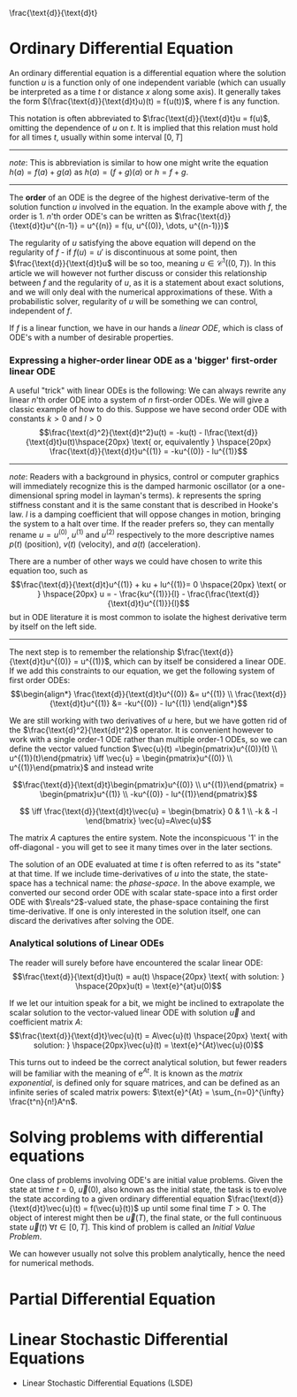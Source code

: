 \frac{\text{d}}{\text{d}t}

# Ordinary Differential Equation

An ordinary differential equation is a differential equation where the solution function $u$ is a function only of one independent variable (which can usually be interpreted as a time $t$ or distance $x$ along some axis). It generally takes the form $(\frac{\text{d}}{\text{d}t}u)(t) = f(u(t))$, where f is any function. 


This notation is often abbreviated to $\frac{\text{d}}{\text{d}t}u = f(u)$, omitting the dependence of $u$ on $t$. It is implied that this relation must hold for all times $t$, usually within some interval $[0, T]$

---

$note$: This is abbreviation is similar to how one might write the equation $h(a) = f(a) + g(a)$ as $h(a) = (f+g)(a)$ or $h = f+g$.

---

The **order** of an ODE is the degree of the highest derivative-term of the solution function $u$ involved in the equation. In the example above with $f$, the order is 1. $n$'th order ODE's can be written as $\frac{\text{d}}{\text{d}t}u^{(n-1)} = u^{(n)} = f(u, u^{(0)}, \dots, u^{(n-1)})$

The regularity of $u$ satisfying the above equation will depend on the regularity of $f$ - if $f(u)=u'$ is discontinuous at some point, then $\frac{\text{d}}{\text{d}t}u$ will be so too, meaning $u \in \mathcal{C}^1((0, T))$. In this article we will however not further discuss or consider this relationship between $f$ and the regularity of $u$, as it is a statement about exact solutions, and we will only deal with the numerical approximations of these. With a probabilistic solver, regularity of $u$ will be something we can control, independent of $f$.

If $f$ is a linear function, we have in our hands a *linear ODE*, which is class of ODE's with a number of desirable properties.

### Expressing a higher-order linear ODE as a 'bigger' first-order linear ODE

A useful "trick" with linear ODEs is the following: We can always rewrite any linear $n$'th order ODE into a system of $n$ first-order ODEs. We will give a classic example of how to do this. Suppose we have second order ODE with constants $k>0$ and $l>0$
$$\frac{\text{d}^2}{\text{d}t^2}u(t) = -ku(t) - l\frac{\text{d}}{\text{d}t}u(t)\hspace{20px} \text{ or, equivalently } \hspace{20px} \frac{\text{d}}{\text{d}t}u^{(1)} = -ku^{(0)} - lu^{(1)}$$ 

---

$note$: Readers with a background in physics, control or computer graphics will immediately recognize this is the damped harmonic oscillator (or a one-dimensional spring model in layman's terms). $k$ represents the spring stiffness constant and it is the same constant that is described in Hooke's law. $l$ is a damping coefficient that will oppose changes in motion, bringing the system to a halt over time. If the reader prefers so, they can mentally rename $u=u^{(0)}$, $u^{(1)}$ and $u^{(2)}$ respectively to the more descriptive names $p(t)$ (position), $v(t)$ (velocity), and $a(t)$ (acceleration).

There are a number of other ways we could have chosen to write this equation too, such as $$\frac{\text{d}}{\text{d}t}u^{(1)} + ku + lu^{(1)}= 0 \hspace{20px} \text{ or } \hspace{20px} u = - \frac{ku^{(1)}}{l} - \frac{\frac{\text{d}}{\text{d}t}u^{(1)}}{l}$$ but in ODE literature it is most common to isolate the highest derivative term by itself on the left side. 

---

The next step is to remember the relationship $\frac{\text{d}}{\text{d}t}u^{(0)} = u^{(1)}$, which can by itself be considered a linear ODE. If we add this constraints to our equation, we get the following system of first order ODEs: 
$$\begin{align*}
\frac{\text{d}}{\text{d}t}u^{(0)} &= u^{(1)}
\\ 
\frac{\text{d}}{\text{d}t}u^{(1)} &= -ku^{(0)} - lu^{(1)}
\end{align*}$$

We are still working with two derivatives of $u$ here, but we have gotten rid of the $\frac{\text{d}^2}{\text{d}t^2}$ operator. It is convenient however to work with a single order-1 ODE rather than multiple order-1 ODEs, so we can define the vector valued function $\vec{u}(t) =\begin{pmatrix}u^{(0)}(t) \\ u^{(1)}(t)\end{pmatrix} \iff \vec{u} = \begin{pmatrix}u^{(0)} \\ u^{(1)}\end{pmatrix}$ and instead write

$$\frac{\text{d}}{\text{d}t}\begin{pmatrix}u^{(0)} \\ u^{(1)}\end{pmatrix} = \begin{pmatrix}u^{(1)} \\ -ku^{(0)} - lu^{(1)}\end{pmatrix}$$

$$ \iff \frac{\text{d}}{\text{d}t}\vec{u} = \begin{bmatrix} 0 & 1 \\ -k & -l \end{bmatrix} \vec{u}=A\vec{u}$$


The matrix $A$ captures the entire system. Note the inconspicuous '$1$' in the off-diagonal - you will get to see it many times over in the later sections.

The solution of an ODE evaluated at time $t$ is often referred to as its "state" at that time. If we include time-derivatives of $u$ into the state, the state-space has a technical name: the *phase-space*. In the above example, we converted our second order ODE with scalar state-space into a first order ODE with $\reals^2$-valued state, the phase-space containing the first time-derivative. If one is only interested in the solution itself, one can discard the derivatives after solving the ODE.

### Analytical solutions of Linear ODEs
The reader will surely before have encountered the scalar linear ODE:
$$\frac{\text{d}}{\text{d}t}u(t) = au(t) \hspace{20px} \text{ with solution: } \hspace{20px}u(t) = \text{e}^{at}u(0)$$

If we let our intuition speak for a bit, we might be inclined to extrapolate the scalar solution to the vector-valued linear ODE with solution $\vec{u}$ and coefficient matrix $A$:
$$\frac{\text{d}}{\text{d}t}\vec{u}(t) = A\vec{u}(t) \hspace{20px} \text{ with solution: } \hspace{20px}\vec{u}(t) = \text{e}^{At}\vec{u}(0)$$

This turns out to indeed be the correct analytical solution, but fewer readers will be familiar with the meaning of $\text{e}^{At}$. It is known as the *matrix exponential*, is defined only for square matrices, and can be defined as an infinite series of scaled matrix powers: $\text{e}^{At} = \sum_{n=0}^{\infty} \frac{t^n}{n!}A^n$.




# Solving problems with differential equations
One class of problems involving ODE's are initial value problems. Given the state at time $t=0$, $\vec{u}(0)$, also known as the initial state, the task is to evolve the state according to a given ordinary differential equation $\frac{\text{d}}{\text{d}t}\vec{u}(t) = f(\vec{u}(t))$ up until some final time $T>0$. The object of interest might then be $\vec{u}(T)$, the final state, or the full continuous state $\vec{u}(t)\; \forall t\in [0, T]$. This kind of problem is called an *Initial Value Problem*. 

We can however usually not solve this problem analytically, hence the need for numerical methods.


# Partial Differential Equation

# Linear Stochastic Differential Equations 

- Linear Stochastic Differential Equations (LSDE)